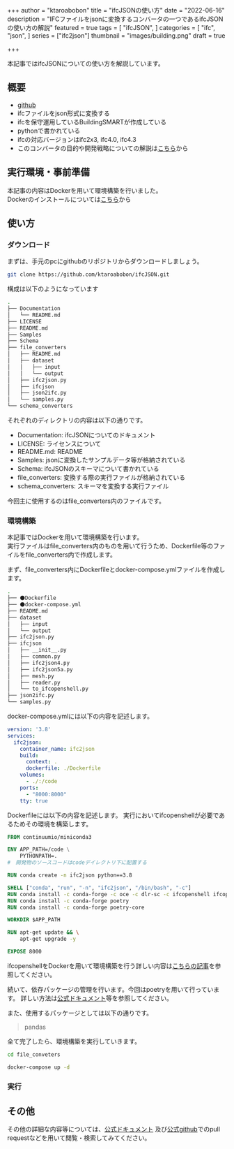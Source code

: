 +++
author = "ktaroabobon"
title = "ifcJSONの使い方"
date = "2022-06-16"
description = "IFCファイルをjsonに変換するコンバータの一つであるifcJSONの使い方の解説"
featured = true
tags = [
"ifcJSON",
]
categories = [
"ifc",
"json",
]
series = ["ifc2json"]
thumbnail = "images/building.png"
draft = true

+++

本記事ではifcJSONについての使い方を解説しています。

## 概要

- [github](https://github.com/buildingSMART/ifcJSON)
- ifcファイルをjson形式に変換する
- ifcを保守運用しているBuildingSMARTが作成している
- pythonで書かれている
- ifcの対応バージョンはifc2x3, ifc4.0, ifc4.3
- このコンバータの目的や開発戦略についての解説は[こちら](https://ktaroabobon.github.io/post/ifcjson-about/)から

## 実行環境・事前準備

本記事の内容はDockerを用いて環境構築を行いました。  
Dockerのインストールについては[こちら](https://www.docker.com/products/docker-desktop/)から

## 使い方

### ダウンロード

まずは、手元のpcにgithubのリポジトリからダウンロードしましょう。

```bash
git clone https://github.com/ktaroabobon/ifcJSON.git
```

構成は以下のようになっています

```bash
.
├── Documentation
│   └── README.md
├── LICENSE
├── README.md
├── Samples
├── Schema
├── file_converters
│   ├── README.md
│   ├── dataset
│   │   ├── input
│   │   └── output
│   ├── ifc2json.py
│   ├── ifcjson
│   ├── json2ifc.py
│   └── samples.py
└── schema_converters
```

それぞれのディレクトリの内容は以下の通りです。

- Documentation: ifcJSONについてのドキュメント
- LICENSE: ライセンスについて
- README.md: README
- Samples: jsonに変換したサンプルデータ等が格納されている
- Schema: ifcJSONのスキーマについて書かれている
- file_converters: 変換する際の実行ファイルが格納されている
- schema_converters: スキーマを変換する実行ファイル

今回主に使用するのはfile_converters内のファイルです。

### 環境構築

本記事ではDockerを用いて環境構築を行います。  
実行ファイルはfile_converters内のものを用いて行うため、Dockerfile等のファイルをfile_converters内で作成します。

まず、file_converters内にDockerfileとdocker-compose.ymlファイルを作成します。

```bash
.
├── ⚫️Dockerfile
├── ⚫️docker-compose.yml
├── README.md
├── dataset
│   ├── input
│   └── output
├── ifc2json.py
├── ifcjson
│   ├── __init__.py
│   ├── common.py
│   ├── ifc2json4.py
│   ├── ifc2json5a.py
│   ├── mesh.py
│   ├── reader.py
│   └── to_ifcopenshell.py
├── json2ifc.py
└── samples.py
```

docker-compose.ymlには以下の内容を記述します。

```yaml
version: '3.8'
services:
  ifc2json:
    container_name: ifc2json
    build:
      context: .
      dockerfile: ./Dockerfile
    volumes:
      - ./:/code
    ports:
      - "8000:8000"
    tty: true
```

Dockerfileには以下の内容を記述します。
実行においてifcopenshellが必要であるためその環境を構築します。

```dockerfile
FROM continuumio/miniconda3

ENV APP_PATH=/code \
    PYTHONPATH=.
#　開発物のソースコードはcodeデイレクトリ下に配置する

RUN conda create -n ifc2json python==3.8

SHELL ["conda", "run", "-n", "ifc2json", "/bin/bash", "-c"]
RUN conda install -c conda-forge -c oce -c dlr-sc -c ifcopenshell ifcopenshell
RUN conda install -c conda-forge poetry
RUN conda install -c conda-forge poetry-core

WORKDIR $APP_PATH

RUN apt-get update && \
    apt-get upgrade -y

EXPOSE 8000
```

ifcopenshellをDockerを用いて環境構築を行う詳しい内容は[こちらの記事](https://qiita.com/ktaroabobon/items/c276c76e4dc3442a041b)を参照してください。

続いて、依存パッケージの管理を行います。今回はpoetryを用いて行っています。
詳しい方法は[公式ドキュメント](https://cocoatomo.github.io/poetry-ja/)等を参照してください。

また、使用するパッケージとしては以下の通りです。

> pandas

全て完了したら、環境構築を実行していきます。

```bash
cd file_conveters

docker-compose up -d
```

### 実行

## その他

その他の詳細な内容等については、[公式ドキュメント](https://github.com/buildingSMART/ifcJSON/tree/master/Documentation)
及び[公式github](https://github.com/buildingSMART/ifcJSON)でのpull requestなどを用いて閲覧・検索してみてください。



